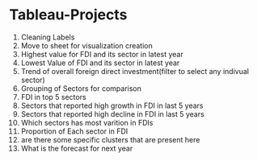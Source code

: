 # Tableau-Projects
1. Cleaning Labels
2. Move to sheet for visualization creation
3. Highest value for FDI and its sector in latest year
4. Lowest Value of FDI and its sector in latest year
5. Trend of overall foreign direct investment(filter to select any indivual sector)
6. Grouping of Sectors for comparison
7. FDI in top 5 sectors
8. Sectors that reported high growth in FDI in last 5 years
9. Sectors that reported high decline in FDI in last 5 years
10. Which sectors has most varition in FDIs
11. Proportion of Each sector in FDI
12. are there some specific clusters that are present here
13. What is the forecast for next year
